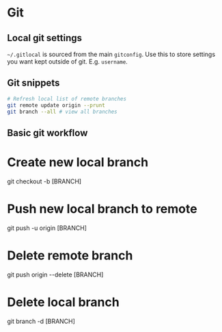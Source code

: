 # Git

## Local git settings

`~/.gitlocal` is sourced from the  main `gitconfig`. Use this to store settings you want kept outside of git. E.g. `username`.

## Git snippets

```sh
# Refresh local list of remote branches
git remote update origin --prunt
git branch --all # view all branches
```

## Basic git workflow

# Create new local branch
git checkout -b [BRANCH]

# Push new local branch to remote
git push -u origin [BRANCH]

# Delete remote branch
git push origin --delete [BRANCH]

# Delete local branch
git branch -d [BRANCH]
